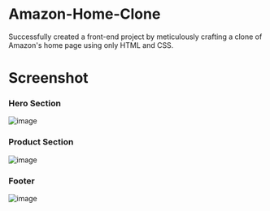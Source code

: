 # Amazon-Home-Clone
Successfully created a front-end project by meticulously crafting a clone of Amazon's home page using only HTML and CSS.
# Screenshot

### Hero Section
![image](https://github.com/saloni-225/Amazon-Home-Clone/assets/81464325/94ea799d-bc01-4072-a27b-1d90a86da9db)

### Product Section
![image](https://github.com/saloni-225/Amazon-Home-Clone/assets/81464325/ec5432b8-e939-4802-8f81-893204359d1e)

### Footer
![image](https://github.com/saloni-225/Amazon-Home-Clone/assets/81464325/e53f5f0a-48a1-4fb9-90d9-f9e272837475)


